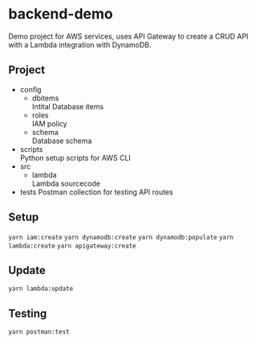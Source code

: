 # backend-demo
Demo project for AWS services, uses API Gateway to create a CRUD API with a Lambda integration with DynamoDB.

## Project
* config
  - dbitems \
    Intital Database items
  - roles \
    IAM policy
  - schema \
    Database schema
* scripts \
  Python setup scripts for AWS CLI
* src 
  - lambda \
    Lambda sourcecode
* tests 
  Postman collection for testing API routes

## Setup 
`yarn iam:create`
`yarn dynamodb:create`
`yarn dynamodb:populate`
`yarn lambda:create`
`yarn apigateway:create`

## Update
`yarn lambda:update`

## Testing
`yarn postman:test`